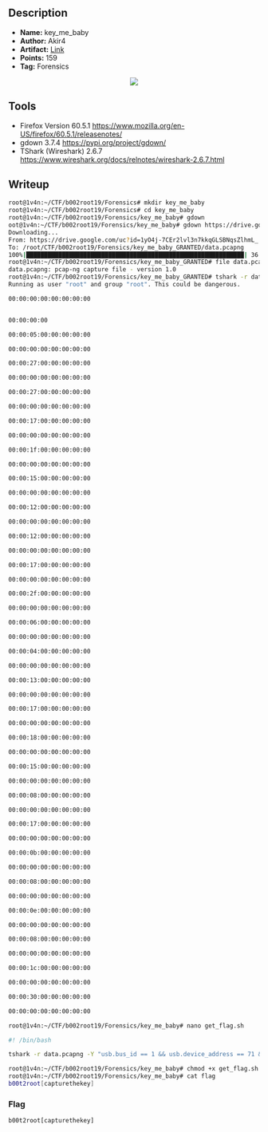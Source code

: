 ## Description
* **Name:**  key_me_baby
* **Author:** Akir4
* **Artifact:** [Link](https://drive.google.com/open?id=1yO4j-7CEr2lvl3n7kkqGLSBNqsZlhmL_)
* **Points:** 159
* **Tag:** Forensics

<p align="center">
<img src="key_me_baby.png"/>
</p>

## Tools
* Firefox Version 60.5.1 https://www.mozilla.org/en-US/firefox/60.5.1/releasenotes/
* gdown 3.7.4 https://pypi.org/project/gdown/
* TShark (Wireshark) 2.6.7 https://www.wireshark.org/docs/relnotes/wireshark-2.6.7.html

## Writeup

```bash
root@1v4n:~/CTF/b002root19/Forensics# mkdir key_me_baby
root@1v4n:~/CTF/b002root19/Forensics# cd key_me_baby
root@1v4n:~/CTF/b002root19/Forensics/key_me_baby# gdown
oot@1v4n:~/CTF/b002root19/Forensics/key_me_baby# gdown https://drive.google.com/uc?id=1yO4j-7CEr2lvl3n7kkqGLSBNqsZlhmL_
Downloading...
From: https://drive.google.com/uc?id=1yO4j-7CEr2lvl3n7kkqGLSBNqsZlhmL_
To: /root/CTF/b002root19/Forensics/key_me_baby_GRANTED/data.pcapng
100%|█████████████████████████████████████████████████████████████| 36.7k/36.7k [00:00<00:00, 4.14MB/s]
root@1v4n:~/CTF/b002root19/Forensics/key_me_baby_GRANTED# file data.pcapng
data.pcapng: pcap-ng capture file - version 1.0
root@1v4n:~/CTF/b002root19/Forensics/key_me_baby_GRANTED# tshark -r data.pcapng -Y "usb.bus_id == 1 && usb.device_address == 71 && usb.transfer_type == 0x01" -T fields -e usb.capdata
Running as user "root" and group "root". This could be dangerous.

00:00:00:00:00:00:00:00


00:00:00:00

00:00:05:00:00:00:00:00

00:00:00:00:00:00:00:00

00:00:27:00:00:00:00:00

00:00:00:00:00:00:00:00

00:00:27:00:00:00:00:00

00:00:00:00:00:00:00:00

00:00:17:00:00:00:00:00

00:00:00:00:00:00:00:00

00:00:1f:00:00:00:00:00

00:00:00:00:00:00:00:00

00:00:15:00:00:00:00:00

00:00:00:00:00:00:00:00

00:00:12:00:00:00:00:00

00:00:00:00:00:00:00:00

00:00:12:00:00:00:00:00

00:00:00:00:00:00:00:00

00:00:17:00:00:00:00:00

00:00:00:00:00:00:00:00

00:00:2f:00:00:00:00:00

00:00:00:00:00:00:00:00

00:00:06:00:00:00:00:00

00:00:00:00:00:00:00:00

00:00:04:00:00:00:00:00

00:00:00:00:00:00:00:00

00:00:13:00:00:00:00:00

00:00:00:00:00:00:00:00

00:00:17:00:00:00:00:00

00:00:00:00:00:00:00:00

00:00:18:00:00:00:00:00

00:00:00:00:00:00:00:00

00:00:15:00:00:00:00:00

00:00:00:00:00:00:00:00

00:00:08:00:00:00:00:00

00:00:00:00:00:00:00:00

00:00:17:00:00:00:00:00

00:00:00:00:00:00:00:00

00:00:0b:00:00:00:00:00

00:00:00:00:00:00:00:00

00:00:08:00:00:00:00:00

00:00:00:00:00:00:00:00

00:00:0e:00:00:00:00:00

00:00:00:00:00:00:00:00

00:00:08:00:00:00:00:00

00:00:00:00:00:00:00:00

00:00:1c:00:00:00:00:00

00:00:00:00:00:00:00:00

00:00:30:00:00:00:00:00

00:00:00:00:00:00:00:00

root@1v4n:~/CTF/b002root19/Forensics/key_me_baby# nano get_flag.sh

#! /bin/bash

tshark -r data.pcapng -Y "usb.bus_id == 1 && usb.device_address == 71 && usb.transfer_type == 0x01" -T fields -e usb.capdata | sed '/^$/d;s/[[:blank:]]//g' > captured.txt && python2 bkeymap20.py > flag

root@1v4n:~/CTF/b002root19/Forensics/key_me_baby# chmod +x get_flag.sh
root@1v4n:~/CTF/b002root19/Forensics/key_me_baby# cat flag
b00t2root[capturethekey]
```

### Flag

`b00t2root[capturethekey]`
